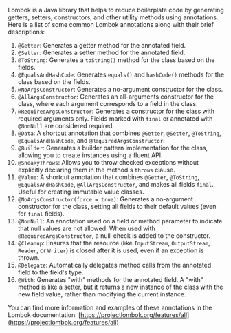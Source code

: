 Lombok is a Java library that helps to reduce boilerplate code by generating getters, setters, constructors, and other utility methods using annotations. Here is a list of some common Lombok annotations along with their brief descriptions:

1. `@Getter`: Generates a getter method for the annotated field.
2. `@Setter`: Generates a setter method for the annotated field.
3. `@ToString`: Generates a `toString()` method for the class based on the fields.
4. `@EqualsAndHashCode`: Generates `equals()` and `hashCode()` methods for the class based on the fields.
5. `@NoArgsConstructor`: Generates a no-argument constructor for the class.
6. `@AllArgsConstructor`: Generates an all-arguments constructor for the class, where each argument corresponds to a field in the class.
7. `@RequiredArgsConstructor`: Generates a constructor for the class with required arguments only. Fields marked with `final` or annotated with `@NonNull` are considered required.
8. `@Data`: A shortcut annotation that combines `@Getter`, `@Setter`, `@ToString`, `@EqualsAndHashCode`, and `@RequiredArgsConstructor`.
9. `@Builder`: Generates a builder pattern implementation for the class, allowing you to create instances using a fluent API.
10. `@SneakyThrows`: Allows you to throw checked exceptions without explicitly declaring them in the method's `throws` clause.
11. `@Value`: A shortcut annotation that combines `@Getter`, `@ToString`, `@EqualsAndHashCode`, `@AllArgsConstructor`, and makes all fields `final`. Useful for creating immutable value classes.
12. `@NoArgsConstructor(force = true)`: Generates a no-argument constructor for the class, setting all fields to their default values (even for `final` fields).
13. `@NonNull`: An annotation used on a field or method parameter to indicate that null values are not allowed. When used with `@RequiredArgsConstructor`, a null-check is added to the constructor.
14. `@Cleanup`: Ensures that the resource (like `InputStream`, `OutputStream`, `Reader`, or `Writer`) is closed after it is used, even if an exception is thrown.
15. `@Delegate`: Automatically delegates method calls from the annotated field to the field's type.
16. `@With`: Generates "with" methods for the annotated field. A "with" method is like a setter, but it returns a new instance of the class with the new field value, rather than modifying the current instance.

You can find more information and examples of these annotations in the Lombok documentation: [https://projectlombok.org/features/all](https://projectlombok.org/features/all)